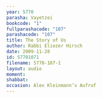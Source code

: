 ```yaml
---
year: 5770
parasha: Vayetzei
bookcode: "1"
fullparashacode: "107"
parashacode: "107"
title: The Story of Us
author: Rabbi Eliezer Hirsch
date: 2009-11-28
id: 57701071
filename: 5770-107-1
layout: audio
moment: 
shabbat: 
occasion: Alex Kleinmann’s Aufruf
---
```

